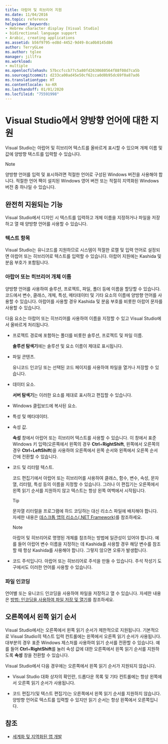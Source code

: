 ```yaml
---
title: 아랍어 및 히브리어 지원
ms.date: 11/04/2016
ms.topic: reference
helpviewer_keywords:
- Hebrew character display [Visual Studio]
- bidirectional language support
- Arabic, creating applications
ms.assetid: b56f9795-ed8d-4452-9d49-8ca0b0145d86
author: TerryGLee
ms.author: tglee
manager: jillfra
ms.workload:
- multiple
ms.openlocfilehash: 57bccfccb77c5a80fd2630680564f88f08d7ca5b
ms.sourcegitcommit: d233ca00ad45e50cf62cca0d0b95dc69f0a87ad6
ms.translationtype: HT
ms.contentlocale: ko-KR
ms.lasthandoff: 01/01/2020
ms.locfileid: "75591998"
---
```

# <a name="support-for-bidirectional-languages-in-visual-studio"></a>Visual Studio에서 양방향 언어에 대한 지원

Visual Studio는 아랍어 및 히브리어 텍스트를 올바르게 표시할 수 있으며 개체 이름 및 값에 양방향 텍스트를 입력할 수 있습니다.

> [!NOTE]
> 양방향 언어를 입력 및 표시하려면 적절한 언어로 구성된 Windows 버전을 사용해야 합니다. 적절한 언어 팩이 설치된 Windows 영어 버전 또는 적절히 지역화된 Windows 버전 중 하나일 수 있습니다.

## <a name="fully-supported-features"></a>완전히 지원되는 기능

Visual Studio에서 디자인 시 텍스트를 입력하고 개체 이름을 지정하거나 파일을 저장하고 열 때 양방향 언어를 사용할 수 있습니다.

### <a name="text-entry"></a>텍스트 항목

Visual Studio는 유니코드를 지원하므로 시스템이 적절한 로캘 및 입력 언어로 설정되면 아랍어 또는 히브리어로 텍스트를 입력할 수 있습니다. 아랍어 지원에는 Kashida 및 분음 부호가 포함됩니다.

### <a name="arabic-or-hebrew-object-names"></a>아랍어 또는 히브리어 개체 이름

양방향 언어를 사용하여 솔루션, 프로젝트, 파일, 폴더 등에 이름을 할당할 수 있습니다. 코드에서 변수, 클래스, 개체, 특성, 메타데이터 및 기타 요소의 이름에 양방향 언어를 사용할 수 있습니다. 아랍어를 사용할 경우 Kashida 및 분음 부호를 비롯한 아랍어 문자를 사용할 수 있습니다.

다음 요소는 아랍어 또는 히브리어를 사용하여 이름을 지정할 수 있고 Visual Studio에서 올바르게 처리됩니다.

- 프로젝트 경로에 포함하는 폴더를 비롯한 솔루션, 프로젝트 및 파일 이름.

   **솔루션 탐색기**에는 솔루션 및 요소 이름이 제대로 표시됩니다.

- 파일 콘텐츠.

   유니코드 인코딩 또는 선택된 코드 페이지를 사용하여 파일을 열거나 저장할 수 있습니다.

- 데이터 요소.

   **서버 탐색기**는 이러한 요소를 제대로 표시하고 편집할 수 있습니다.

- Windows 클립보드에 복사된 요소.

- 특성 및 메타데이터.

- 속성 값.

   **속성** 창에서 아랍어 또는 히브리어 텍스트를 사용할 수 있습니다. 이 창에서 표준 Windows 키 입력(오른쪽에서 왼쪽의 경우 **Ctrl**+**RightShift**, 왼쪽에서 오른쪽의 경우 **Ctrl**+**LeftShift**)을 사용하여 오른쪽에서 왼쪽 순서와 왼쪽에서 오른쪽 순서 간에 전환할 수 있습니다.

- 코드 및 리터럴 텍스트.

   코드 편집기에서 아랍어 또는 히브리어를 사용하여 클래스, 함수, 변수, 속성, 문자열, 리터럴, 특성 등의 이름을 지정할 수 있습니다. 그러나 이 편집기는 오른쪽에서 왼쪽 읽기 순서를 지원하지 않고 텍스트는 항상 왼쪽 여백에서 시작됩니다.

   > [!TIP]
   > 문자열 리터럴을 프로그램에 하드 코딩하는 대신 리소스 파일에 배치해야 합니다. 자세한 내용은 [데스크톱 앱의 리소스(.NET Framework)](/dotnet/framework/resources/index)를 참조하세요.

   > [!NOTE]
   > 아랍어 및 히브리어로 명명된 개체를 참조하는 방법에 일관성이 있어야 합니다. 예를 들어 아랍어 변수 이름을 지정하는 데 Kashida를 사용할 경우 해당 변수를 참조할 때 항상 Kashida를 사용해야 합니다. 그렇지 않으면 오류가 발생합니다.

- 코드 주석입니다. 아랍어 또는 히브리어로 주석을 만들 수 있습니다. 주석 작성기 도구에서도 이러한 언어를 사용할 수 있습니다.

### <a name="file-encoding"></a>파일 인코딩

언어별 또는 유니코드 인코딩을 사용하여 파일을 저장하고 열 수 있습니다. 자세한 내용은 [방법: 인코딩을 사용하여 파일 저장 및 열기](../ide/how-to-save-and-open-files-with-encoding.md)를 참조하세요.

## <a name="right-to-left-reading-order"></a>오른쪽에서 왼쪽 읽기 순서

Visual Studio에서는 오른쪽에서 왼쪽 읽기 순서가 제한적으로 지원됩니다. 기본적으로 Visual Studio의 텍스트 입력 컨트롤에는 왼쪽에서 오른쪽 읽기 순서가 사용됩니다. 대부분의 경우 표준 Windows 제스처를 사용하여 읽기 순서를 전환할 수 있습니다. 예를 들어 **Ctrl**+**RightShift**를 눌러 속성 값에 대한 오른쪽에서 왼쪽 읽기 순서를 지원하도록 **속성** 창을 전환할 수 있습니다.

Visual Studio에서 다음 경우에는 오른쪽에서 왼쪽 읽기 순서가 지원되지 않습니다.

- Visual Studio 대화 상자의 확인란, 드롭다운 목록 및 기타 컨트롤에는 항상 왼쪽에서 오른쪽 읽기 순서가 사용됩니다.

- 코드 편집기(및 텍스트 편집기)는 오른쪽에서 왼쪽 읽기 순서를 지원하지 않습니다. 양방향 언어로 텍스트를 입력할 수 있지만 읽기 순서는 항상 왼쪽에서 오른쪽입니다.

## <a name="see-also"></a>참조

- [세계화 및 지역화된 앱 개발](globalizing-and-localizing-applications.md)
